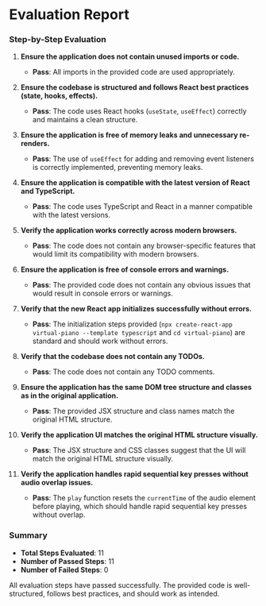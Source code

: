 # Evaluation Report

### Step-by-Step Evaluation

1. **Ensure the application does not contain unused imports or code.**
   - **Pass**: All imports in the provided code are used appropriately.

2. **Ensure the codebase is structured and follows React best practices (state, hooks, effects).**
   - **Pass**: The code uses React hooks (`useState`, `useEffect`) correctly and maintains a clean structure.

3. **Ensure the application is free of memory leaks and unnecessary re-renders.**
   - **Pass**: The use of `useEffect` for adding and removing event listeners is correctly implemented, preventing memory leaks.

4. **Ensure the application is compatible with the latest version of React and TypeScript.**
   - **Pass**: The code uses TypeScript and React in a manner compatible with the latest versions.

5. **Verify the application works correctly across modern browsers.**
   - **Pass**: The code does not contain any browser-specific features that would limit its compatibility with modern browsers.

6. **Ensure the application is free of console errors and warnings.**
   - **Pass**: The provided code does not contain any obvious issues that would result in console errors or warnings.

7. **Verify that the new React app initializes successfully without errors.**
   - **Pass**: The initialization steps provided (`npx create-react-app virtual-piano --template typescript` and `cd virtual-piano`) are standard and should work without errors.

8. **Verify that the codebase does not contain any TODOs.**
   - **Pass**: The code does not contain any TODO comments.

9. **Ensure the application has the same DOM tree structure and classes as in the original application.**
   - **Pass**: The provided JSX structure and class names match the original HTML structure.

10. **Verify the application UI matches the original HTML structure visually.**
    - **Pass**: The JSX structure and CSS classes suggest that the UI will match the original HTML structure visually.

11. **Verify the application handles rapid sequential key presses without audio overlap issues.**
    - **Pass**: The `play` function resets the `currentTime` of the audio element before playing, which should handle rapid sequential key presses without overlap.

### Summary

- **Total Steps Evaluated**: 11
- **Number of Passed Steps**: 11
- **Number of Failed Steps**: 0

All evaluation steps have passed successfully. The provided code is well-structured, follows best practices, and should work as intended.